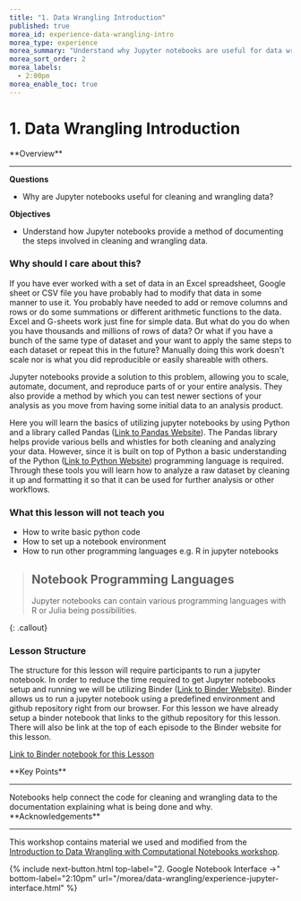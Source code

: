 ```yaml
---
title: "1. Data Wrangling Introduction"
published: true
morea_id: experience-data-wrangling-intro
morea_type: experience
morea_summary: "Understand why Jupyter notebooks are useful for data wrangling"
morea_sort_order: 2
morea_labels:
  - 2:00pm
morea_enable_toc: true
---
```


# 1. Data Wrangling Introduction

<div class="alert alert-success mt-3" role="alert" markdown="1">
<i class="fa-solid fa-globe fa-xl"></i> **Overview**
<hr/>

**Questions**
  * Why are Jupyter notebooks useful for cleaning and wrangling data?

**Objectives**
  * Understand how Jupyter notebooks provide a method of documenting the steps involved in cleaning and wrangling data.

</div>

### Why should I care about this?

If you have ever worked with a set of data in an Excel spreadsheet, Google sheet or CSV file you have probably had to modify that data in some manner to use it. You probably have needed to add or remove columns and rows or do some summations or different arithmetic functions to the data. Excel and G-sheets work just fine for simple data. But what do you do when you have thousands and millions of rows of data? Or what if you have a bunch of the same type of dataset and your want to apply the same steps to each dataset or repeat this in the future? Manually doing this work doesn't scale nor is what you did reproducible or easily shareable with others.

Jupyter notebooks provide a solution to this problem, allowing you to scale, automate, document, and reproduce parts of or your entire analysis. They also provide a method by which you can test newer sections of your analysis as you move from having some initial data to an analysis product.

Here you will learn the basics of utilizing jupyter notebooks by using Python and a library called Pandas ([Link to Pandas Website](https://pandas.pydata.org/)). The Pandas library helps provide various bells and whistles for both cleaning and analyzing your data. However, since it is built on top of Python a basic understanding of the Python ([Link to Python Website](https://www.python.org/)) programming language is required. Through these tools you will learn how to analyze a raw dataset by cleaning it up and formatting it so that it can be used for further analysis or other workflows.

### What this lesson will **not** teach you

- How to write basic python code
- How to set up a notebook environment
- How to run other programming languages e.g. R in jupyter notebooks

> ## Notebook Programming Languages
>
> Jupyter notebooks can contain various programming languages with R or Julia being possibilities.
>
{: .callout}

### Lesson Structure

The structure for this lesson will require participants to run a jupyter notebook. In order to reduce the time required to get Jupyter notebooks setup and running we will be utilizing Binder ([Link to Binder Website](https://mybinder.org/)). Binder allows us to run a jupyter notebook using a predefined environment and github repository right from our browser. For this lesson we have already setup a binder notebook that links to the github repository for this lesson. There will also be link at the top of each episode to the Binder website for this lesson.

[Link to Binder notebook for this Lesson](https://mybinder.org/v2/gh/CI-TRACS/Data_Wrangling_with_Computational_Notebooks/HEAD)

<div class="alert alert-success mt-3" role="alert" markdown="1">
<i class="fa-solid fa-globe fa-xl"></i> **Key Points**
<hr/>
Notebooks help connect the code for cleaning and wrangling data to the documentation explaining what is being done and why.
</div>


<div class="alert alert-info" role="alert" markdown="1">
<i class="fa-solid fa-circle-info fa-xl"></i> **Acknowledgements**
<hr/>

This workshop contains material we used and modified from the [Introduction to Data Wrangling with Computational Notebooks workshop](https://ci-tracs.github.io/Data_Wrangling_with_Computational_Notebooks/).

</div>

{% include next-button.html 
           top-label="2. Google Notebook Interface ->" 
           bottom-label="2:10pm" 
           url="/morea/data-wrangling/experience-jupyter-interface.html" %}
